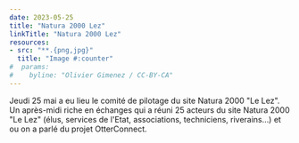 ```yaml
---
date: 2023-05-25
title: "Natura 2000 Lez"
linkTitle: "Natura 2000 Lez"
resources:
- src: "**.{png,jpg}"
  title: "Image #:counter"
#  params:
#    byline: "Olivier Gimenez / CC-BY-CA"
---
```


Jeudi 25 mai a eu lieu le comité de pilotage du site Natura 2000 "Le Lez". Un après-midi riche en échanges qui a réuni 25 acteurs du site Natura 2000 "Le Lez" (élus, services de l'Etat, associations, techniciens, riverains…) et ou on a parlé du projet OtterConnect. 
